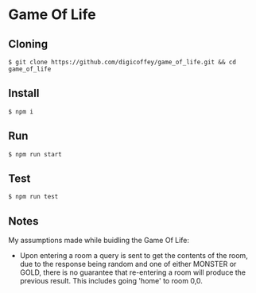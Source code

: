 Game Of Life
============


Cloning
-------

    $ git clone https://github.com/digicoffey/game_of_life.git && cd game_of_life


Install
----------

    $ npm i


Run
-------

    $ npm run start


Test
-------

    $ npm run test


Notes
-----------

My assumptions made while buidling the Game Of Life:

- Upon entering a room a query is sent to get the contents of the room, due to the response being random and one of either MONSTER or GOLD, there is no guarantee that re-entering a room will produce the previous result. This includes going 'home' to room 0,0.
